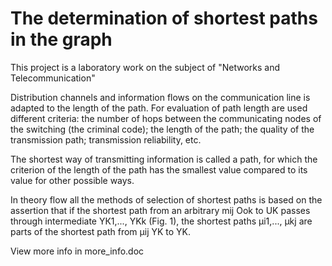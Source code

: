 ﻿# The determination of shortest paths in the graph

This project is a laboratory work on the subject of "Networks and Telecommunication"

Distribution channels and information flows on the communication line is adapted 
to the length of the path. For evaluation of path length are used different 
criteria: the number of hops between the communicating nodes of the switching 
(the criminal code); the length of the path; the quality of the transmission 
path; transmission reliability, etc.

The shortest way of transmitting information is called a path, for 
which the criterion of the length of the path has the smallest value 
compared to its value for other possible ways.

In theory flow all the methods of selection of shortest paths is based on the 
assertion that if the shortest path from an arbitrary mij Ook to UK passes through 
intermediate YК1,..., YKk (Fig. 1), the shortest paths μi1,..., μkj are parts of the 
shortest path from μij YK to YK.

View more info in more_info.doc